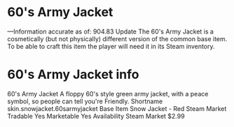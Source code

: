 # 60's Army Jacket

—Information accurate as of: 904.83 Update
The 60's Army Jacket is a cosmetically (but not physically) different version of the common base item. To be able to craft this item the player will need it in its Steam inventory.
# 60's Army Jacket info

60's Army Jacket
A floppy 60's style green army jacket, with a peace symbol, so people can tell you're Friendly.
Shortname
skin.snowjacket.60sarmyjacket
Base Item
Snow Jacket - Red
Steam Market
Tradable
Yes
Marketable
Yes
Availability
Steam Market
$2.99
